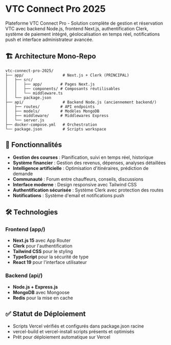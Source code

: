 # VTC Connect Pro 2025
Plateforme VTC Connect Pro - Solution complète de gestion et réservation VTC avec backend Node.js, frontend Next.js, authentification Clerk, système de paiement intégré, géolocalisation en temps réel, notifications push et interface administrateur avancée.

## 🏗️ Architecture Mono-Repo
```
vtc-connect-pro-2025/
├── app/                 # Next.js + Clerk (PRINCIPAL)
│   ├── src/
│   │   ├── app/        # Pages Next.js
│   │   ├── components/ # Composants réutilisables
│   │   └── middleware.ts
│   └── package.json
├── api/                 # Backend Node.js (anciennement backend/)
│   ├── routes/         # API endpoints
│   ├── models/         # Modèles MongoDB
│   ├── middleware/     # Middlewares Express
│   └── server.js
├── docker-compose.yml   # Orchestration
└── package.json         # Scripts workspace
```

## 🚀 Fonctionnalités
- **Gestion des courses** : Planification, suivi en temps réel, historique
- **Système financier** : Gestion des revenus, dépenses, analyses détaillées
- **Intelligence artificielle** : Optimisation d'itinéraires, prédiction de demande
- **Communauté** : Forum entre chauffeurs, conseils, discussions
- **Interface moderne** : Design responsive avec Tailwind CSS
- **Authentification sécurisée** : Système Clerk avec protection des routes
- **Notifications** : Système d'email et notifications push

## 🛠 Technologies
### Frontend (app/)
- **Next.js 15** avec App Router
- **Clerk** pour l'authentification
- **Tailwind CSS** pour le styling
- **TypeScript** pour la sécurité de type
- **React 19** pour l'interface utilisateur

### Backend (api/)
- **Node.js + Express.js**
- **MongoDB** avec Mongoose
- **Redis** pour la mise en cache

## ✅ Statut de Déploiement
- Scripts Vercel vérifiés et configurés dans package.json racine
- vercel-build et vercel-install scripts présents et optimisés
- Prêt pour déploiement automatique sur Vercel

<!-- Verification complete - vercel-build and vercel-install scripts confirmed - 2025-09-05 21:21 CEST -->

